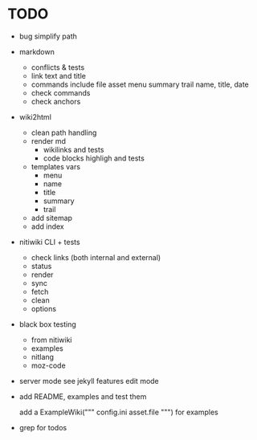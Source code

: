 # TODO

* bug simplify path

* markdown
	* conflicts & tests
	* link text and title
	* commands
		include file
		asset
		menu
		summary
		trail
		name, title, date
	* check commands
	* check anchors

* wiki2html
	* clean path handling
	* render md
		- wikilinks and tests
		- code blocks highligh and tests
	* templates vars
		- menu
		- name
		- title
		- summary
		- trail
	* add sitemap
	* add index

* nitiwiki CLI + tests
	* check links (both internal and external)
	* status
	* render
	* sync
	* fetch
	* clean
	* options

* black box testing
	* from nitiwiki
	* examples
	* nitlang
	* moz-code

* server mode
	see jekyll features
	edit mode

* add README, examples and test them

	add a ExampleWiki("""
		config.ini
		asset.file
	""") for examples

* grep for todos
